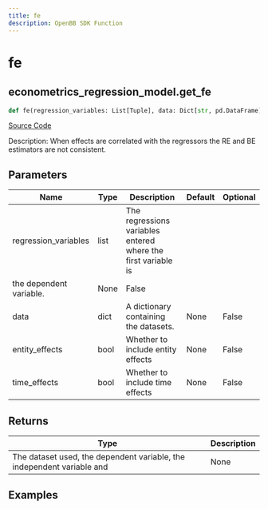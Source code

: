 ```yaml
---
title: fe
description: OpenBB SDK Function
---
```

# fe

## econometrics_regression_model.get_fe

```python
def fe(regression_variables: List[Tuple], data: Dict[str, pd.DataFrame], entity_effects: bool, time_effects: bool) -> None:
```
[Source Code](https://github.com/OpenBB-finance/OpenBBTerminal/tree/main/openbb_terminal/econometrics/regression_model.py#L325)

Description: When effects are correlated with the regressors the RE and BE estimators are not consistent.

## Parameters

| Name | Type | Description | Default | Optional |
| ---- | ---- | ----------- | ------- | -------- |
| regression_variables | list | The regressions variables entered where the first variable is
the dependent variable. | None | False |
| data | dict | A dictionary containing the datasets. | None | False |
| entity_effects | bool | Whether to include entity effects | None | False |
| time_effects | bool | Whether to include time effects | None | False |

## Returns

| Type | Description |
| ---- | ----------- |
| The dataset used, the dependent variable, the independent variable and | None |

## Examples


